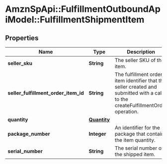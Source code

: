 # AmznSpApi::FulfillmentOutboundApiModel::FulfillmentShipmentItem

## Properties
Name | Type | Description | Notes
------------ | ------------- | ------------- | -------------
**seller_sku** | **String** | The seller SKU of the item. | 
**seller_fulfillment_order_item_id** | **String** | The fulfillment order item identifier that the seller created and submitted with a call to the createFulfillmentOrder operation. | 
**quantity** | [**Quantity**](Quantity.md) |  | 
**package_number** | **Integer** | An identifier for the package that contains the item quantity. | [optional] 
**serial_number** | **String** | The serial number of the shipped item. | [optional] 

